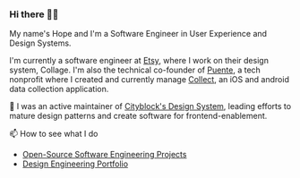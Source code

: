 ### Hi there 👋🏿

My name's Hope and I'm a Software Engineer in User Experience and Design Systems.

I'm currently a software engineer at [Etsy](https://www.etsy.com/), where I work on their design system, Collage. I'm also the technical co-founder of [Puente](https://www.puente-dr.org/), a tech nonprofit where I created and currently manage [Collect](https://apps.apple.com/be/app/puente-collect/id1362371696), an iOS and android data collection application.

🔭 I was an active maintainer of [Cityblock's Design System](https://commonplace.design/), leading efforts to mature design patterns and create software for frontend-enablement.

📫 How to see what I do
- [Open-Source Software Engineering Projects](https://github.com/hopetambala)
- [Design Engineering Portfolio](https://www.hopetambala.com/)

<!--
**hopetambala/hopetambala** is a ✨ _special_ ✨ repository because its `README.md` (this file) appears on your GitHub profile.

Here are some ideas to get you started:

- 🔭 I’m currently working on ...
- 🌱 I’m currently learning ...
- 👯 I’m looking to collaborate on ...
- 🤔 I’m looking for help with ...
- 💬 Ask me about ...
- 📫 How to reach me: ...
- 😄 Pronouns: ...
- ⚡ Fun fact: ...
-->
